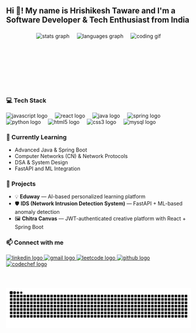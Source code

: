 <h2 align="left">Hi 👋! My name is Hrishikesh Taware and I'm a Software Developer & Tech Enthusiast from India</h2>

###

<!-- Horizontal Stats + GIF + Languages -->
<div align="center" style="display: flex; justify-content: center; align-items: center; gap: 20px; flex-wrap: wrap;">
  <!-- GitHub Stats -->
  <img src="https://github-readme-stats.vercel.app/api?username=hrishi3466&hide_title=false&hide_rank=false&show_icons=true&include_all_commits=true&count_private=true&disable_animations=false&theme=transparent&locale=en&hide_border=false" height="150" alt="stats graph"  />

 

  <!-- Top Languages -->
  <img src="https://github-readme-stats.vercel.app/api/top-langs?username=hrishi3466&locale=en&hide_title=false&layout=compact&card_width=320&langs_count=6&theme=transparent&hide_border=false" height="150" alt="languages graph"  />

   <!-- GIF -->
  <img src="https://media3.giphy.com/media/v1.Y2lkPTc5MGI3NjExdHMwMWYydzlmd3B2ajg1eGlpcDB0YnJ5YndlaTBnNWRuYzMzMGZnMCZlcD12MV9pbnRlcm5hbF9naWZfYnlfaWQmY3Q9Zw/1GEATImIxEXVR79Dhk/giphy.gif" height="150" alt="coding gif" />
</div>

###

<h3 align="left">💻 Tech Stack</h3>

<div align="left">
  <img src="https://cdn.jsdelivr.net/gh/devicons/devicon/icons/javascript/javascript-original.svg" height="30" alt="javascript logo"  />
  <img width="12" />
  <img src="https://cdn.jsdelivr.net/gh/devicons/devicon/icons/react/react-original.svg" height="30" alt="react logo"  />
  <img width="12" />
  <img src="https://cdn.jsdelivr.net/gh/devicons/devicon/icons/java/java-original.svg" height="30" alt="java logo"  />
  <img width="12" />
  <img src="https://cdn.jsdelivr.net/gh/devicons/devicon/icons/spring/spring-original.svg" height="30" alt="spring logo"  />
  <img width="12" />
  <img src="https://cdn.jsdelivr.net/gh/devicons/devicon/icons/python/python-original.svg" height="30" alt="python logo"  />
  <img width="12" />
  <img src="https://cdn.jsdelivr.net/gh/devicons/devicon/icons/html5/html5-original.svg" height="30" alt="html5 logo"  />
  <img width="12" />
  <img src="https://cdn.jsdelivr.net/gh/devicons/devicon/icons/css3/css3-original.svg" height="30" alt="css3 logo"  />
  <img width="12" />
  <img src="https://cdn.jsdelivr.net/gh/devicons/devicon/icons/mysql/mysql-original.svg" height="30" alt="mysql logo"  />
</div>

###

<h3 align="left">🌱 Currently Learning</h3>

- Advanced Java & Spring Boot  
- Computer Networks (CN) & Network Protocols  
- DSA & System Design  
- FastAPI and ML Integration  

###

<h3 align="left">🚀 Projects</h3>

- 💡 **Eduway** — AI-based personalized learning platform  
- 🛡️ **IDS (Network Intrusion Detection System)** — FastAPI + ML-based anomaly detection  
- 🖼️ **Chitra Canvas** — JWT-authenticated creative platform with React + Spring Boot  

###

<h3 align="left">📫 Connect with me</h3>

<div align="left">
  <a href="https://www.linkedin.com/in/hrishikesh-taware-751269258/" target="_blank">
    <img src="https://img.shields.io/static/v1?message=LinkedIn&logo=linkedin&label=&color=0077B5&logoColor=white&labelColor=&style=for-the-badge" height="35" alt="linkedin logo"  />
  </a>
  <a href="mailto:hrishikeshtaware60@gmail.com" target="_blank">
    <img src="https://img.shields.io/static/v1?message=Gmail&logo=gmail&label=&color=D14836&logoColor=white&labelColor=&style=for-the-badge" height="35" alt="gmail logo"  />
  </a>
  <a href="https://leetcode.com/u/hrishi0626/" target="_blank">
    <img src="https://img.shields.io/static/v1?message=LeetCode&logo=leetcode&label=&color=FFA116&logoColor=white&labelColor=&style=for-the-badge" height="35" alt="leetcode logo"  />
  </a>
  <a href="https://github.com/hrishi3466" target="_blank">
    <img src="https://img.shields.io/static/v1?message=GitHub&logo=github&label=&color=181717&logoColor=white&labelColor=&style=for-the-badge" height="35" alt="github logo"  />
  </a>
  <a href="https://www.codechef.com/users/hrishiii" target="_blank">
    <img src="https://img.shields.io/static/v1?message=CodeChef&logo=codechef&label=&color=5B4638&logoColor=white&labelColor=&style=for-the-badge" height="35" alt="codechef logo"  />
  </a>
</div>

###

<br clear="both">

<!-- Snake Animation -->
<br clear="both">

<img src="https://raw.githubusercontent.com/hrishi3466/hrishi3466/output/snake.svg" alt="Snake animation" />


###
